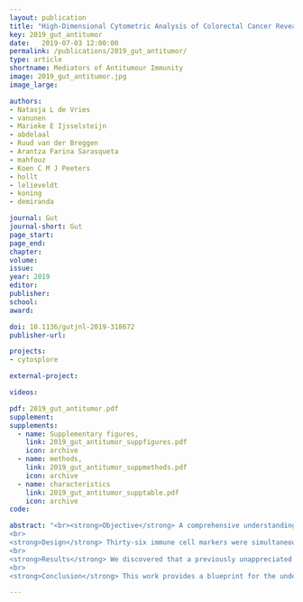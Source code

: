 ```yaml
---
layout: publication
title: "High-Dimensional Cytometric Analysis of Colorectal Cancer Reveals Novel Mediators of Antitumour Immunity"
key: 2019_gut_antitumor
date:   2019-07-03 12:00:00
permalink: /publications/2019_gut_antitumor/
type: article
shortname: Mediators of Antitumour Immunity
image: 2019_gut_antitumor.jpg
image_large:

authors:
- Natasja L de Vries
- vanunen
- Marieke E Ijsselsteijn
- abdelaal
- Ruud van der Breggen
- Arantza Farina Sarasqueta
- mahfouz
- Koen C M J Peeters
- hollt
- lelieveldt
- koning
- demiranda

journal: Gut
journal-short: Gut
page_start: 
page_end: 
chapter:
volume: 
issue: 
year: 2019
editor:
publisher:
school:
award: 

doi: 10.1136/gutjnl-2019-318672 
publisher-url:

projects:
- cytosplore

external-project:

videos:

pdf: 2019_gut_antitumor.pdf
supplement:
supplements:
  - name: Supplementary figures, 
    link: 2019_gut_antitumor_suppfigures.pdf
    icon: archive
  - name: methods, 
    link: 2019_gut_antitumor_suppmethods.pdf
    icon: archive
  - name: characteristics
    link: 2019_gut_antitumor_supptable.pdf
    icon: archive
code:

abstract: "<br><strong>Objective</strong> A comprehensive understanding of anticancer immune responses is paramount for the optimal application and development of cancer immunotherapies. We unravelled local and systemic immune profiles in patients with colorectal cancer (CRC) by high-dimensional analysis to provide an unbiased characterisation of the immune contexture of CRC.
<br>
<strong>Design</strong> Thirty-six immune cell markers were simultaneously assessed at the single-cell level by mass cytometry in 35 CRC tissues, 26 tumour-associated lymph nodes, 17 colorectal healthy mucosa and 19 peripheral blood samples from 31 patients with CRC. Additionally, functional, transcriptional and spatial analyses of tumour-infiltrating lymphocytes were performed by flow cytometry, single-cell RNA-sequencing and multispectral immunofluorescence.
<br>
<strong>Results</strong> We discovered that a previously unappreciated innate lymphocyte population (Lin–CD7+CD127–CD56+CD45RO+) was enriched in CRC tissues and displayed cytotoxic activity. This subset demonstrated a tissue-resident (CD103+CD69+) phenotype and was most abundant in immunogenic mismatch repair (MMR)-deficient CRCs. Their presence in tumours was correlated with the infiltration of tumour-resident cytotoxic, helper and γδ T cells with highly similar activated (HLA-DR+CD38+PD-1+) phenotypes. Remarkably, activated γδ T cells were almost exclusively found in MMR-deficient cancers. Non-activated counterparts of tumour-resident cytotoxic and γδ T cells were present in CRC and healthy mucosa tissues, but not in lymph nodes, with the exception of tumour-positive lymph nodes.
<br>
<strong>Conclusion</strong> This work provides a blueprint for the understanding of the heterogeneous and intricate immune landscape of CRC, including the identification of previously unappreciated immune cell subsets. The concomitant presence of tumour-resident innate and adaptive immune cell populations suggests a multitargeted exploitation of their antitumour properties in a therapeutic setting."

---
```

